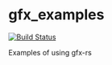 # gfx_examples
[![Build Status](https://travis-ci.org/gfx-rs/gfx_examples.png?branch=master)](https://travis-ci.org/gfx-rs/gfx_examples)

Examples of using gfx-rs

